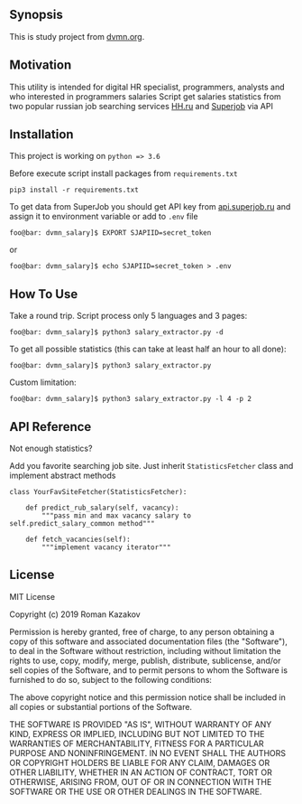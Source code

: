 ## Synopsis

This is study project from [dvmn.org](http://dvmn.org).

## Motivation

This utility is intended for digital HR specialist, programmers, analysts and who interested in programmers salaries
Script get salaries statistics from two popular russian job searching services [HH.ru](https://hh.ru) and [Superjob](http://superjob.ru) via API

## Installation

This project is working on `python => 3.6`

Before execute script install packages from ```requirements.txt```

```pip3 install -r requirements.txt``` 

To get data from SuperJob you should get API key from [api.superjob.ru](https://api.superjob.ru/) and
assign it to environment variable or add to `.env` file

```console
foo@bar: dvmn_salary]$ EXPORT SJAPIID=secret_token
```

or

```console
foo@bar: dvmn_salary]$ echo SJAPIID=secret_token > .env
```


## How To Use

Take a round trip. Script process only 5 languages and 3 pages: 

```console
foo@bar: dvmn_salary]$ python3 salary_extractor.py -d
```


To get all possible statistics (this can take at least half an hour to all done):
```console
foo@bar: dvmn_salary]$ python3 salary_extractor.py
```

Custom limitation:

```console
foo@bar: dvmn_salary]$ python3 salary_extractor.py -l 4 -p 2
```


## API Reference

Not enough statistics?

Add you favorite searching job site. Just inherit `StatisticsFetcher` class
and implement abstract methods

```
class YourFavSiteFetcher(StatisticsFetcher):
    
    def predict_rub_salary(self, vacancy):
        """pass min and max vacancy salary to self.predict_salary_common method"""

    def fetch_vacancies(self):
        """implement vacancy iterator"""
```

## License

MIT License

Copyright (c) 2019 Roman Kazakov

Permission is hereby granted, free of charge, to any person obtaining a copy
of this software and associated documentation files (the "Software"), to deal
in the Software without restriction, including without limitation the rights
to use, copy, modify, merge, publish, distribute, sublicense, and/or sell
copies of the Software, and to permit persons to whom the Software is
furnished to do so, subject to the following conditions:

The above copyright notice and this permission notice shall be included in all
copies or substantial portions of the Software.

THE SOFTWARE IS PROVIDED "AS IS", WITHOUT WARRANTY OF ANY KIND, EXPRESS OR
IMPLIED, INCLUDING BUT NOT LIMITED TO THE WARRANTIES OF MERCHANTABILITY,
FITNESS FOR A PARTICULAR PURPOSE AND NONINFRINGEMENT. IN NO EVENT SHALL THE
AUTHORS OR COPYRIGHT HOLDERS BE LIABLE FOR ANY CLAIM, DAMAGES OR OTHER
LIABILITY, WHETHER IN AN ACTION OF CONTRACT, TORT OR OTHERWISE, ARISING FROM,
OUT OF OR IN CONNECTION WITH THE SOFTWARE OR THE USE OR OTHER DEALINGS IN THE
SOFTWARE.